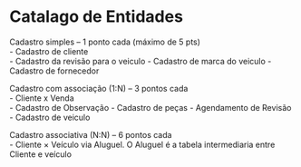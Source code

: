 # Catalago de Entidades

Cadastro simples – 1 ponto cada (máximo de 5 pts)\
	- Cadastro de cliente\
	- Cadastro da revisão para o veiculo
	- Cadastro de marca do veiculo
	- Cadastro de fornecedor

Cadastro com associação (1:N) – 3 pontos cada\
	- Cliente x Venda\
	- Cadastro de Observação
	- Cadastro de peças
	- Agendamento de Revisão
	- Cadastro de veiculo

Cadastro associativa (N:N) – 6 pontos cada\
	- Cliente × Veículo via Aluguel. O Aluguel é a tabela intermediaria entre Cliente e veículo

